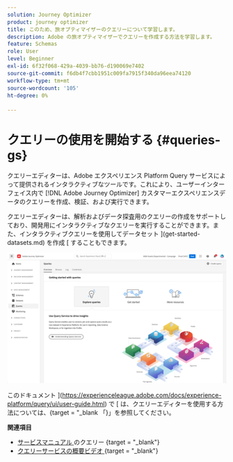 ```yaml
---
solution: Journey Optimizer
product: journey optimizer
title: このため、旅オプティマイザーのクエリーについて学習します。
description: Adobe の旅オプティマイザーでクエリーを作成する方法を学習します。
feature: Schemas
role: User
level: Beginner
exl-id: 6f32f068-429a-4039-bb76-d190069e7402
source-git-commit: f6db4f7cbb1951c009fa7915f340da96eea74120
workflow-type: tm+mt
source-wordcount: '105'
ht-degree: 0%

---
```


# クエリーの使用を開始する {#queries-gs}

クエリーエディターは、Adobe エクスペリエンス Platform Query サービスによって提供されるインタラクティブなツールです。これにより、ユーザーインターフェイス内で [!DNL Adobe Journey Optimizer] カスタマーエクスペリエンスデータのクエリーを作成、検証、および実行できます。

クエリーエディターは、解析およびデータ探査用のクエリーの作成をサポートしており、開発用にインタラクティブなクエリーを実行することができます。また、インタラクティブクエリーを使用してデータセット ](get-started-datasets.md) を作成 [ することもできます。

![](assets/queries-home.png)

このドキュメント ](https://experienceleague.adobe.com/docs/experience-platform/query/ui/user-guide.html) で [ は、クエリーエディターを使用する方法については、{target = &quot;_blank 「}」を参照してください。

**関連項目**

* [サービスマニュアル ](https://experienceleague.adobe.com/docs/experience-platform/query/home.html) のクエリー {target = &quot;_blank&quot;}
* [クエリーサービスの概要ビデオ ](https://experienceleague.adobe.com/docs/platform-learn/tutorials/queries/understanding-query-service.html) {target = &quot;_blank&quot;}
